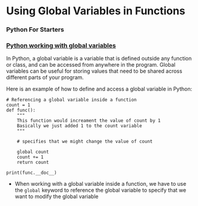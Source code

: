 # Using Global Variables in Functions

### Python For Starters

### [Python working with global variables](broken-reference) <a href="#python-working-with-global-variables" id="python-working-with-global-variables"></a>

In Python, a global variable is a variable that is defined outside any function or class, and can be accessed from anywhere in the program. Global variables can be useful for storing values that need to be shared across different parts of your program.

Here is an example of how to define and access a global variable in Python:

```
# Referencing a global variable inside a function
count = 1
def func():
    """
    This function would increament the value of count by 1
    Basically we just added 1 to the count variable
    """

    # specifies that we might change the value of count

    global count 
    count += 1
    return count

print(func.__doc__)
```

* When working with a global variable inside a function, we have to use the `global` keyword to reference the global variable to specify that we want to modify the global variable


